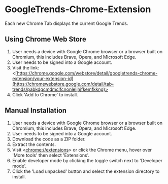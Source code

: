 # GoogleTrends-Chrome-Extension

Each new Chrome Tab displays the current Google Trends.

## Using Chrome Web Store
1. User needs a device with Google Chrome browser or a browser built on Chromium, this includes Brave, Opera, and Microsoft Edge.
2. User needs to be signed into a Google account.
3. Visit the link:
   <[https://chrome.google.com/webstore/detail/googletrends-chrome-extension/your-extension-id](https://chromewebstore.google.com/detail/tab-trends/pabkdgcmdmclfcnonleljhjfkemfkkng)>
4. Click 'Add to Chrome' to install.

## Manual Installation
1. User needs a device with Google Chrome browser or a browser built on Chromium, this includes Brave, Opera, and Microsoft Edge.
2. User needs to be signed into a Google account.
3. Download the code as a ZIP folder.
4. Extract the contents.
5. Visit <[chrome://extensions](chrome://extensions)> or click the Chrome menu, hover over 'More tools' then select 'Extensions'.
6. Enable developer mode by clicking the toggle switch next to 'Developer mode'.
7. Click the 'Load unpacked' button and select the extension directory to install.
